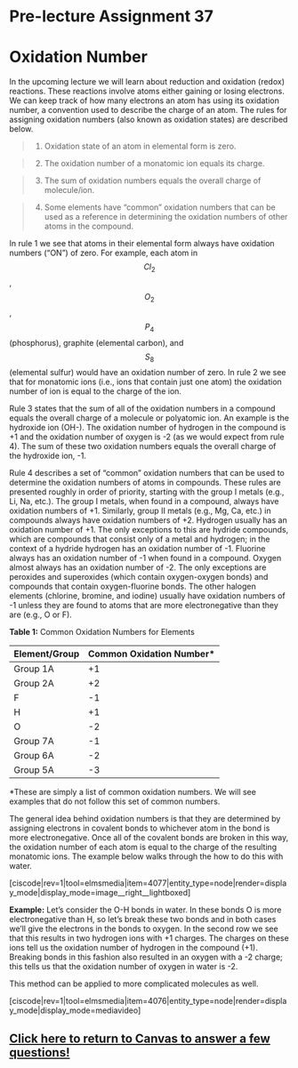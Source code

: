 # Pre-lecture Assignment 37

# Oxidation Number

In the upcoming lecture we will learn about reduction and oxidation (redox) reactions. These reactions involve atoms either gaining or losing electrons. We can keep track of how many electrons an atom has using its oxidation number, a convention used to describe the charge of an atom. The rules for assigning oxidation numbers (also known as oxidation states) are described below.

> 1) Oxidation state of an atom in elemental form is zero.

> 2) The oxidation number of a monatomic ion equals its charge.

> 3) The sum of oxidation numbers equals the overall charge of molecule/ion.

> 4) Some elements have “common” oxidation numbers that can be used as a reference in determining the oxidation numbers of other atoms in the compound.

In rule 1 we see that atoms in their elemental form always have oxidation numbers (“ON”) of zero. For example, each atom in $$Cl_2$$, $$O_2$$, $$P_4$$ (phosphorus), graphite (elemental carbon), and $$S_8$$ (elemental sulfur) would have an oxidation number of zero. In rule 2 we see that for monatomic ions (i.e., ions that contain just one atom) the oxidation number of ion is equal to the charge of the ion.

Rule 3 states that the sum of all of the oxidation numbers in a compound equals the overall charge of a molecule or polyatomic ion. An example is the hydroxide ion (OH-). The oxidation number of hydrogen in the compound is +1 and the oxidation number of oxygen is -2 (as we would expect from rule 4). The sum of these two oxidation numbers equals the overall charge of the hydroxide ion, -1.

Rule 4 describes a set of “common” oxidation numbers that can be used to determine the oxidation numbers of atoms in compounds. These rules are presented roughly in order of priority, starting with the group I metals (e.g., Li, Na, etc.). The group I metals, when found in a compound, always have oxidation numbers of +1. Similarly, group II metals (e.g., Mg, Ca, etc.) in compounds always have oxidation numbers of +2. Hydrogen usually has an oxidation number of +1. The only exceptions to this are hydride compounds, which are compounds that consist only of a metal and hydrogen; in the context of a hydride hydrogen has an oxidation number of -1. Fluorine always has an oxidation number of -1 when found in a compound. Oxygen almost always has an oxidation number of -2. The only exceptions are peroxides and superoxides (which contain oxygen-oxygen bonds) and compounds that contain oxygen-fluorine bonds. The other halogen elements (chlorine, bromine, and iodine) usually have oxidation numbers of -1 unless they are found to atoms that are more electronegative than they are (e.g., O or F).

**Table 1:** Common Oxidation Numbers for Elements

| Element/Group | Common Oxidation Number* |
| :--- | :--- |
| Group 1A | +1 |
| Group 2A | +2 |
| F | -1 |
| H | +1 |
| O | -2 |
| Group 7A | -1 |
| Group 6A | -2 |
| Group 5A | -3 |

*These are simply a list of common oxidation numbers.  We will see examples that do not follow this set of common numbers.





The general idea behind oxidation numbers is that they are determined by assigning electrons in covalent bonds to whichever atom in the bond is more electronegative. Once all of the covalent bonds are broken in this way, the oxidation number of each atom is equal to the charge of the resulting monatomic ions. The example below walks through the how to do this with water. 

[ciscode|rev=1|tool=elmsmedia|item=4077|entity_type=node|render=display_mode|display_mode=image__right__lightboxed]

**Example:** Let’s consider the O-H bonds in water. In these bonds O is more electronegative than H, so let’s break these two bonds and in both cases we’ll give the electrons in the bonds to oxygen. In the second row we see that this results in two hydrogen ions with +1 charges. The charges on these ions tell us the oxidation number of hydrogen in the compound \(+1\). Breaking bonds in this fashion also resulted in an oxygen with a -2 charge; this tells us that the oxidation number of oxygen in water is -2.

This method can be applied to more complicated molecules as well.



[ciscode|rev=1|tool=elmsmedia|item=4076|entity_type=node|render=display_mode|display_mode=mediavideo]

## [Click here to return to Canvas to answer a few questions!](https://psu.instructure.com/courses/1881362/quizzes/3340356)



